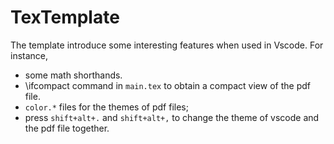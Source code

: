 # TexTemplate

The template introduce some interesting features when used in Vscode. For instance, 
- some math shorthands.
- \\ifcompact command in `main.tex` to obtain a compact view of the pdf file.
- `color.*` files for the themes of pdf files;
- press `shift+alt+.` and `shift+alt+,` to change the theme of vscode and the pdf file together. 
